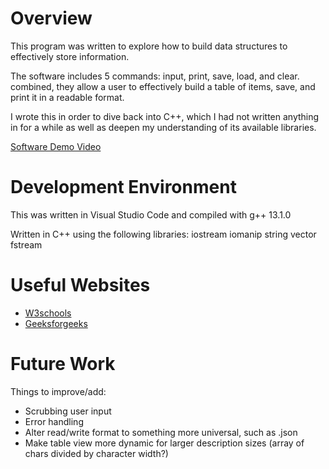# Overview

This program was written to explore how to build data structures to effectively store information.

The software includes 5 commands: input, print, save, load, and clear. combined, they allow a user to effectively build a table of items, save, and print it in a readable format.

I wrote this in order to dive back into C++, which I had not written anything in for a while as well as deepen my understanding of its available libraries.

[Software Demo Video](https://youtu.be/1bJL_t4PdD4)

# Development Environment

This was written in Visual Studio Code and compiled with g++ 13.1.0

Written in C++ using the following libraries:
iostream
iomanip
string
vector
fstream

# Useful Websites

- [W3schools](https://www.w3schools.com/cpp/default.asp)
- [Geeksforgeeks](https://www.geeksforgeeks.org/vector-in-cpp-stl/)

# Future Work

Things to improve/add:

- Scrubbing user input
- Error handling
- Alter read/write format to something more universal, such as .json
- Make table view more dynamic for larger description sizes (array of chars divided by character width?)
